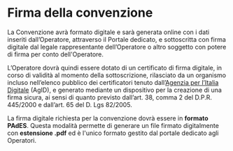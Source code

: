 # Firma della convenzione

La Convenzione avrà formato digitale e sarà generata online con i dati inseriti dall’Operatore, attraverso il Portale dedicato, e sottoscritta con firma digitale dal legale rappresentante dell’Operatore o altro soggetto con potere di firma per conto dell'Operatore.

L’Operatore dovrà quindi essere dotato di un certificato di firma digitale, in corso di validità al momento della sottoscrizione, rilasciato da un organismo incluso nell’elenco pubblico dei certificatori tenuto dall’[Agenzia per l’Italia Digitale](http://www.agid.gov.it/) (AgID), e generato mediante un dispositivo per la creazione di una firma sicura, ai sensi di quanto previsto dall’art. 38, comma 2 del D.P.R. 445/2000 e dall’art. 65 del D. Lgs 82/2005.&#x20;

La firma digitale richiesta per la convenzione dovrà essere in **formato PAdES**. Questa modalità permette di generare un file firmato digitalmente con **estensione .pdf** ed è l'unico formato gestito dal portale dedicato agli Operatori.&#x20;
